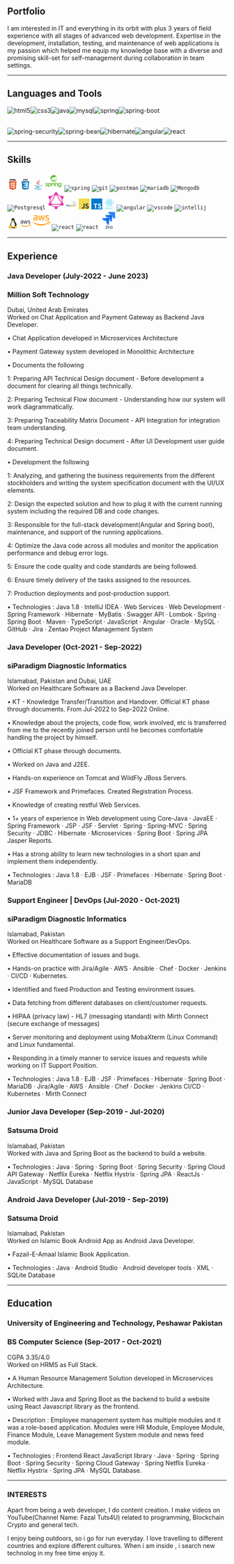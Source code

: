 ## Portfolio

I am interested in IT and everything in its orbit with plus 3 years of field experience with all stages of advanced web development. Expertise in the development, installation, testing, and maintenance of web applications is my passion which helped me equip my knowledge base with a diverse and promising skill-set for self-management during collaboration in team settings.

---

## Languages and Tools
<img align="left" alt="html5" src="https://img.shields.io/badge/html5-%23E34F26.svg?style=for-the-badge&logo=html5&logoColor=white" />
<img align="left" alt="css3" src="https://img.shields.io/badge/css3-%231572B6.svg?style=for-the-badge&logo=css3&logoColor=white" />
<img align="left" alt="java" src="https://img.shields.io/badge/java-%23ED8B00.svg?style=for-the-badge&logo=java&logoColor=white" />
<img align="left" alt="mysql" src="https://img.shields.io/badge/mysql-%2300f.svg?style=for-the-badge&logo=mysql&logoColor=white" />
<img align="left" alt="spring" src="https://img.shields.io/badge/spring-%236DB33F.svg?style=for-the-badge&logo=spring&logoColor=white" />
<img align="left" alt="spring-boot" src="https://img.shields.io/badge/spring-boot-%236DB33F.svg?style=for-the-badge&logo=spring-boot&logoColor=white" />
</br>
<p align="left" alt="spring-bean" />
</br>
<img align="left" alt="spring-security" src="https://img.shields.io/badge/spring-security-%236DB33F.svg?style=for-the-badge&logo=spring-security&logoColor=white" />
<img align="left" alt="spring-bean" src="https://img.shields.io/badge/spring-bean-%236DB33F.svg?style=for-the-badge&logo=spring&logoColor=white" />
<img align="left" alt="hibernate" src="https://img.shields.io/badge/hibernate-%231572B6.svg?style=for-the-badge&logo=hibernate&logoColor=white" />
<img align="left" alt="angular" src="https://img.shields.io/badge/angular-%2320232a.svg?style=for-the-badge&logo=angular&logoColor=%2361DAFB" />
<img alt="react" src="https://img.shields.io/badge/react-%2320232a.svg?style=for-the-badge&logo=react&logoColor=%2361DAFB" />

---

## Skills

<p align='left'>
<!--   <img src="https://upload.wikimedia.org/wikipedia/commons/thumb/6/61/HTML5_logo_and_wordmark.svg/2048px-HTML5_logo_and_wordmark.svg.png" alt="html" width="40" height="40">
  <img src='https://upload.wikimedia.org/wikipedia/commons/thumb/d/d5/CSS3_logo_and_wordmark.svg/1200px-CSS3_logo_and_wordmark.svg.png' alt="css" width="40" height="40">
  <img src='https://upload.wikimedia.org/wikipedia/commons/6/6a/JavaScript-logo.png' height='30' width='auto' alt="js"> -->
<!--    <img src="https://upload.wikimedia.org/wikipedia/commons/thumb/a/a7/React-icon.svg/1280px-React-icon.svg.png" alt="react" width="auto" height="40"/> -->
<!--   <img src="https://upload.wikimedia.org/wikipedia/commons/9/99/Unofficial_JavaScript_logo_2.svg" alt="react" width="auto" height="40"/>
   <img src="https://angular.io/assets/images/logos/angular/angular.svg" alt="angular" width="40" height="40"/> -->
  
  


  <code><img src="https://raw.githubusercontent.com/devicons/devicon/master/icons/html5/html5-original-wordmark.svg" alt="html5" width="25" height="25"/></code> 
  <code><img src="https://raw.githubusercontent.com/devicons/devicon/master/icons/css3/css3-original-wordmark.svg" alt="css3" width="25" height="25"/></code> 
  <code><img src="https://raw.githubusercontent.com/devicons/devicon/master/icons/java/java-original.svg" alt="java" width="25" height="25"/></code>
  <code><img src="https://github.com/devicons/devicon/blob/master/icons/spring/spring-original-wordmark.svg" title="Spring" alt="Spring" width="40" height="40"/></code>
  <code><img src="https://upload.wikimedia.org/wikipedia/commons/4/44/Spring_Framework_Logo_2018.svg" alt="spring" width="auto" height="25"/></code>
  <code><img src="https://www.vectorlogo.zone/logos/git-scm/git-scm-icon.svg" alt="git" width="25" height="25"/></code> 
  <code><img src="https://www.vectorlogo.zone/logos/getpostman/getpostman-icon.svg" alt="postman" width="25" height="25"/></code> 
  <code><img src="https://www.vectorlogo.zone/logos/mariadb/mariadb-icon.svg" alt="mariadb" width="25" height="25"/></code>
  <code><img src="https://github.com/yurijserrano/Github-Profile-Readme-Logos/blob/master/databases/mongodb.svg" title="Mongodb" alt="Mongodb" width="40" height="40"/></code>
  <code><img src="https://github.com/yurijserrano/Github-Profile-Readme-Logos/blob/master/databases/postgresql.svg" title="Postgresql" alt="Postgresql" width="40" height="40"/></code>
  <code><img src="https://github.com/devicons/devicon/blob/master/icons/graphql/graphql-plain.svg" title="graphql" alt="graphql" width="40" height="40"/></code>
  <code><img src="https://raw.githubusercontent.com/devicons/devicon/master/icons/mysql/mysql-original-wordmark.svg" alt="mysql" width="25" height="25"/></code>
  <code><img src="https://raw.githubusercontent.com/github/explore/80688e429a7d4ef2fca1e82350fe8e3517d3494d/topics/javascript/javascript.png" height="25" alt="javascript"></code>
  <code><img src="https://raw.githubusercontent.com/github/explore/80688e429a7d4ef2fca1e82350fe8e3517d3494d/topics/typescript/typescript.png" height="25" alt="typescript"></code>
  <code><img src="https://raw.githubusercontent.com/devicons/devicon/master/icons/react/react-original-wordmark.svg" alt="react" width="auto" height="25"/></code>
  <code><img src="https://upload.wikimedia.org/wikipedia/commons/c/cf/Angular_full_color_logo.svg" alt="angular" width="auto" height="25"/></code>
  <code><img src="https://github.com/yurijserrano/Github-Profile-Readme-Logos/blob/master/text%20editors/vscode.svg" title="vscode" alt="vscode" width="40" height="40"/></code> 
  <code><img src="https://github.com/yurijserrano/Github-Profile-Readme-Logos/blob/master/ides/intellij.svg" title="intellij" alt="intellij" width="40" height="40"/></code>  
  <code><img src="https://raw.githubusercontent.com/devicons/devicon/master/icons/linux/linux-original.svg" alt="linux" width="25" height="25"/></code>
  <code><img src="https://raw.githubusercontent.com/devicons/devicon/master/icons/amazonwebservices/amazonwebservices-original-wordmark.svg" alt="aws" width="25" height="25"/></code>
  <code><img src="https://github.com/devicons/devicon/blob/master/icons/amazonwebservices/amazonwebservices-plain-wordmark.svg" title="AWS" alt="AWS" width="40" height="40"/></code>
  <code><img src="https://upload.wikimedia.org/wikipedia/commons/3/39/Kubernetes_logo_without_workmark.svg" alt="react" width="auto" height="25"/></code>
  <code><img src="https://upload.wikimedia.org/wikipedia/commons/4/4e/Docker_%28container_engine%29_logo.svg" alt="react" width="auto" height="25"/></code> 
  <code><img src="https://github.com/devicons/devicon/blob/master/icons/jira/jira-original-wordmark.svg" title="Jira"  alt="Jira" width="40" height="40"/></code>
  
 <!-- 
  <img src="https://upload.wikimedia.org/wikipedia/commons/2/21/Devicon-html5-plain-wordmark.svg" alt="react" width="auto" height="40"/>
  <img src="https://upload.wikimedia.org/wikipedia/commons/d/d5/CSS3_logo_and_wordmark.svg" alt="react" width="auto" height="40"/>
  <img src="https://upload.wikimedia.org/wikipedia/commons/4/47/React.svg" alt="react" width="auto" height="40"/>
  <img src="https://upload.wikimedia.org/wikipedia/commons/0/0a/AnantP%40java.png" alt="react" width="auto" height="40"/>
    <img src="https://upload.wikimedia.org/wikipedia/commons/5/5d/Duke_%28Java_mascot%29_waving.svg" alt="react" width="auto" height="40"/>
  <img src="https://upload.wikimedia.org/wikipedia/commons/b/b2/Database-mysql.svg" alt="react" width="auto" height="40"/>
  
  <img src="https://upload.wikimedia.org/wikipedia/commons/4/44/Spring_Framework_Logo_2018.svg" alt="spring" width="auto" height="40"/>
  <img src="https://upload.wikimedia.org/wikipedia/commons/4/4e/Docker_%28container_engine%29_logo.svg" alt="react" width="auto" height="40"/>
    <img src="https://upload.wikimedia.org/wikipedia/commons/3/39/Kubernetes_logo_without_workmark.svg" alt="react" width="auto" height="40"/>
  -->
  
  
  
</p>

---

## Experience

### **Java Developer (July-2022 - June 2023)**
### Million Soft Technology
Dubai, United Arab Emirates
<br>
Worked on Chat Application and Payment Gateway as Backend Java Developer.

• Chat Application developed in Microservices Architecture

• Payment Gateway system developed in Monolithic Architecture

• Documents the following

1: Preparing API Technical Design document - Before development a document for clearing all things technically. 

2: Preparing Technical Flow document - Understanding how our system will work diagrammatically. 

3: Preparing Traceability Matrix Document - API Integration for integration team understanding.

4: Preparing Technical Design document - After UI Development user guide document.

• Development the following

1: Analyzing, and gathering the business requirements from the different stockholders and writing the system specification document with the UI/UX elements.

2: Design the expected solution and how to plug it with the current running system including the required DB and code changes.

3: Responsible for the full-stack development(Angular and Spring boot), maintenance, and support of the running applications.

4: Optimize the Java code across all modules and monitor the application performance and debug error logs.

5: Ensure the code quality and code standards are being followed.

6: Ensure timely delivery of the tasks assigned to the resources.

7: Production deployments and post-production support.

• Technologies : Java 1.8 · IntelliJ IDEA · Web Services · Web Development · Spring Framework · Hibernate · MyBatis · Swagger API · Lombok · Spring · Spring Boot · Maven · TypeScript · JavaScript · Angular · Oracle · MySQL · GitHub · Jira · Zentao Project Management System


### **Java Developer (Oct-2021 - Sep-2022)**
### siParadigm Diagnostic Informatics
Islamabad, Pakistan and Dubai, UAE
<br>
Worked on Healthcare Software as a Backend Java Developer. 

• KT - Knowledge Transfer/Transition and Handover. Official KT phase through documents. From Jul-2022 to Sep-2022 Online.

• Knowledge about the projects, code flow, work involved, etc is transferred from me to the recently joined person until he becomes comfortable handling the project by himself. 

• Official KT phase through documents.

• Worked on Java and J2EE.

• Hands-on experience on Tomcat and WildFly JBoss Servers.

• JSF Framework and Primefaces. Created Registration Process.

• Knowledge of creating restful Web Services.

• 1+ years of experience in Web development using Core-Java · JavaEE · Spring Framework · JSP · JSF · Servlet · Spring · Spring-MVC · Spring Security · JDBC · Hibernate · Microservices · Spring Boot · Spring JPA Jasper Reports.

• Has a strong ability to learn new technologies in a short span and implement them independently.

• Technologies : Java 1.8 · EJB · JSF · Primefaces · Hibernate · Spring Boot · MariaDB

### **Support Engineer | DevOps (Jul-2020 - Oct-2021)**
### siParadigm Diagnostic Informatics
Islamabad, Pakistan
<br>
Worked on Healthcare Software as a Support Engineer/DevOps.

• Effective documentation of issues and bugs.

• Hands-on practice with Jira/Agile · AWS · Ansible · Chef · Docker · Jenkins · CI/CD · Kubernetes.

• Identified and fixed Production and Testing environment issues.

• Data fetching from different databases on client/customer requests.

• HIPAA (privacy law) - HL7 (messaging standard) with Mirth Connect (secure exchange of messages)

• Server monitoring and deployment using MobaXterm (Linux Command) and Linux fundamental.

• Responding in a timely manner to service issues and requests while working on IT Support Position.

• Technologies : Java 1.8 · EJB · JSF · Primefaces · Hibernate · Spring Boot · MariaDB · Jira/Agile · AWS · Ansible · Chef · Docker · Jenkins CI/CD · Kubernetes · Mirth Connect

### **Junior Java Developer (Sep-2019 - Jul-2020)**
### Satsuma Droid
Islamabad, Pakistan
<br>
Worked with Java and Spring Boot as the backend to build a website.

• Technologies : Java · Spring · Spring Boot · Spring Security · Spring Cloud API Gateway · Netflix Eureka · Netflix Hystrix · Spring JPA · ReactJs · JavaScript · MySQL Database

### **Android Java Developer (Jul-2019 - Sep-2019)**
### Satsuma Droid
Islamabad, Pakistan
<br>
Worked on Islamic Book Android App as Android Java Developer.

• Fazail-E-Amaal Islamic Book Application.

• Technologies : Java · Android Studio · Android developer tools · XML · SQLite Database


---

## Education

### **University of Engineering and Technology, Peshawar Pakistan**
### BS Computer Science (Sep-2017 - Oct-2021)
CGPA 3.35/4.0
<br>
Worked on HRMS as Full Stack.

• A Human Resource Management Solution developed in Microservices Architecture.

• Worked with Java and Spring Boot as the backend to build a website using React Javascript library as the frontend.

• Description : Employee management system has multiple modules and it was a role-based application. Modules were HR Module, Employee Module, Finance Module, Leave Management System module and news feed module.

• Technologies : Frontend React JavaScript library · Java · Spring · Spring Boot · Spring Security · Spring Cloud Gateway · Spring Netflix Eureka · Netflix Hystrix · Spring JPA · MySQL Database.

---

### INTERESTS
Apart from being a web developer, I do content creation. I make videos on YouTube(Channel Name: Fazal Tuts4U) related to programming, Blockchain Crypto and general tech.

I enjoy being outdoors, so i go for run everyday. I love travelling to different countries and explore different cultures. When i am inside , i search new technolog in my free time enjoy it.
